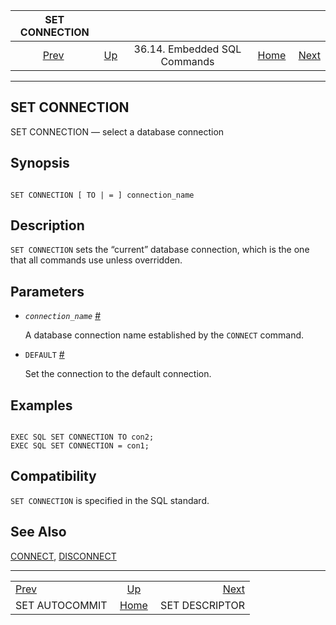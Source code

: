 <!--?xml version="1.0" encoding="UTF-8" standalone="no"?-->

|                     SET CONNECTION                     |                                                             |                              |                                                       |                                                        |
| :----------------------------------------------------: | :---------------------------------------------------------- | :--------------------------: | ----------------------------------------------------: | -----------------------------------------------------: |
| [Prev](ecpg-sql-set-autocommit.html "SET AUTOCOMMIT")  | [Up](ecpg-sql-commands.html "36.14. Embedded SQL Commands") | 36.14. Embedded SQL Commands | [Home](index.html "PostgreSQL 17devel Documentation") |  [Next](ecpg-sql-set-descriptor.html "SET DESCRIPTOR") |

***

## SET CONNECTION

SET CONNECTION — select a database connection

## Synopsis

```

SET CONNECTION [ TO | = ] connection_name
```

## Description

`SET CONNECTION` sets the “current” database connection, which is the one that all commands use unless overridden.

## Parameters

* *`connection_name`* [#](#ECPG-SQL-SET-CONNECTION-CONNECTION-NAME)

    A database connection name established by the `CONNECT` command.

* `DEFAULT` [#](#ECPG-SQL-SET-CONNECTION-DEFAULT)

    Set the connection to the default connection.

## Examples

```

EXEC SQL SET CONNECTION TO con2;
EXEC SQL SET CONNECTION = con1;
```

## Compatibility

`SET CONNECTION` is specified in the SQL standard.

## See Also

[CONNECT](ecpg-sql-connect.html "CONNECT"), [DISCONNECT](ecpg-sql-disconnect.html "DISCONNECT")

***

|                                                        |                                                             |                                                        |
| :----------------------------------------------------- | :---------------------------------------------------------: | -----------------------------------------------------: |
| [Prev](ecpg-sql-set-autocommit.html "SET AUTOCOMMIT")  | [Up](ecpg-sql-commands.html "36.14. Embedded SQL Commands") |  [Next](ecpg-sql-set-descriptor.html "SET DESCRIPTOR") |
| SET AUTOCOMMIT                                         |    [Home](index.html "PostgreSQL 17devel Documentation")    |                                         SET DESCRIPTOR |

